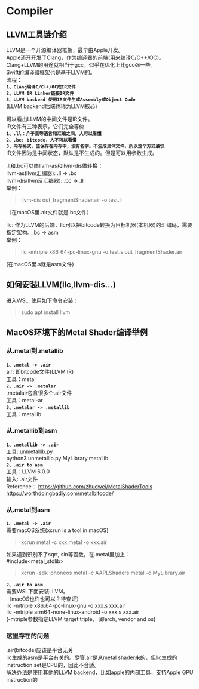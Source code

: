 # Compiler

## LLVM工具链介绍
LLVM是一个开源编译器框架，最早由Apple开发。  
Apple还开开发了Clang，作为编译器的前端(用来编译C/C++/OC)。  
Clang+LLVM的用途就相当于gcc。似乎在优化上比gcc强一些。  
Swift的编译器框架也是基于LLVM的。  
流程：  
**`1、Clang编译C/C++/OC成IR文件`**  
**`2、LLVM IR Linker链接IR文件`**  
**`3、LLVM backend 使用IR文件生成Assembly或Object Code`**  
(LLVM backend后端也称为LLVM核心)  

可以看出LLVM的中间文件是IR文件。  
IR文件有三种表示，它们完全等价：  
**`1、.ll：介于高等语言和汇编之间，人可以看懂`**  
**`2、.bc: bitcode，人不可以看懂`**  
**`3、内存格式，值保存在内存中，没有名字。不生成具体文件，所以这个方式最快`**  
IR文件因为是中间状态，默认是不生成的。但是可以用参数生成。  

.ll和.bc可以由llvm-as和llvm-dis做转换：  
llvm-as(llvm汇编器): .ll -> .bc  
llvm-dis(llvm反汇编器): .bc -> .ll   
举例：  
> llvm-dis out_fragmentShader.air -o test.ll

（在macOS里.air文件就是.bc文件）  

llc: 作为LLVM的后端，llc可以把bitcode转换为目标机器(本机器)的汇编码，需要指定架构。.bc -> asm  
举例：  
> llc -mtriple x86_64-pc-linux-gnu -o test.s out_fragmentShader.air  

(在macOS里.s就是asm文件)  

## 如何安装LLVM(llc,llvm-dis...)
进入WSL, 使用如下命令安装：
> sudo apt install llvm  

## MacOS环境下的Metal Shader编译举例
### 从.metal到.metallib
**`1、.metal -> .air`**  
air: 即bitcode文件(LLVM IR)  
工具：metal   
**`2、.air -> .metalar`**  
.metalair包含很多个.air文件  
工具：metal-ar  
**`3、.metalar -> .metallib`**  
工具：metallib  

### 从.metallib到asm
**`1、.metallib -> .air`**  
工具: unmetallib.py  
python3 unmetallib.py MyLibrary.metallib  
**`2、.air to asm`**  
工具：LLVM 6.0.0  
输入: .air文件  
Reference：
https://github.com/zhuowei/MetalShaderTools
https://worthdoingbadly.com/metalbitcode/

### 从.metal到asm
**`1、.metal -> .air`**  
需要macOS系统(xcrun is a tool in macOS)  
> xcrun metal -c xxx.metal -o xxx.air

如果遇到识别不了sqrt, sin等函数，在.metal里加上：  
#include<metal_stdlib>  
> xcrun -sdk iphoneos metal -c AAPLShaders.metal -o MyLibrary.air  

**`2、.air to asm`**  
需要WSL下面安装LLVM。  
（macOS也许也可以？待查证）  
llc -mtriple x86_64-pc-linux-gnu -o xxx.s xxx.air  
llc -mtriple arm64-none-linux-android -o xxx.s xxx.air  
(-mtriple参数指定LLVM target triple， 即arch, vendor and os)  

### 这里存在的问题
.air(bitcode)应该是平台无关  
llc生成的asm是平台有关的。尽管.air是从metal shader来的，但llc生成的instruction set是CPU的，因此不合适。  
解决办法是使用其他的LLVM backend，比如apple的内部工具，支持Apple GPU instruction的  












